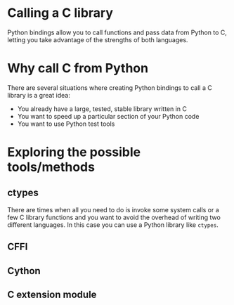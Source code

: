 # Calling a C library
Python bindings allow you to call functions and pass data from Python to C, letting you take advantage of the strengths of both languages.

# Why call C from Python
There are several situations where creating Python bindings to call a C library is a great idea:
- You already have a large, tested, stable library written in C
- You want to speed up a particular section of your Python code
- You want to use Python test tools

# Exploring the possible tools/methods
## ctypes
There are times when all you need to do is invoke some system calls or a few C library functions and you want to avoid the overhead of writing two different languages. In this case you can use a Python library like `ctypes`.

## CFFI


## Cython


## C extension module
